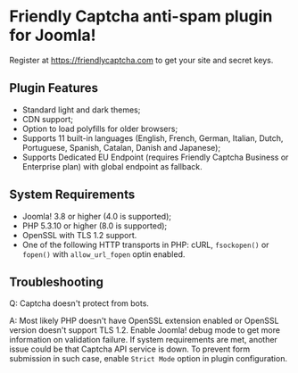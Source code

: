 # Friendly Captcha anti-spam plugin for Joomla!
Register at https://friendlycaptcha.com to get your site and secret keys.

## Plugin Features
- Standard light and dark themes;
- CDN support;
- Option to load polyfills for older browsers;
- Supports 11 built-in languages (English, French, German, Italian, Dutch, Portuguese, Spanish, Catalan, Danish and Japanese);
- Supports Dedicated EU Endpoint (requires Friendly Captcha Business or Enterprise plan) with global endpoint as fallback.

## System Requirements
- Joomla! 3.8 or higher (4.0 is supported);
- PHP 5.3.10 or higher (8.0 is supported);
- OpenSSL with TLS 1.2 support.
- One of the following HTTP transports in PHP: cURL, `fsockopen()` or `fopen()` with `allow_url_fopen` optin enabled. 

## Troubleshooting
Q: Captcha doesn't protect from bots.

A: Most likely PHP doesn't have OpenSSL extension enabled or OpenSSL version doesn't support TLS 1.2. Enable Joomla! debug mode to get more information on validation failure. If system requirements are met, another issue could be that Captcha API service is down. To prevent form submission in such case, enable `Strict Mode` option in plugin configuration.
